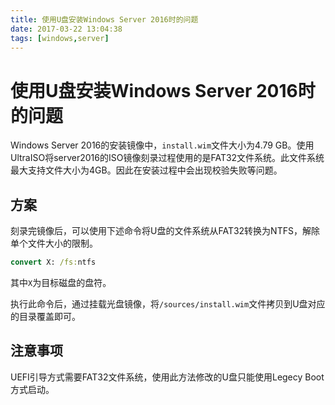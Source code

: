 ```yaml
---
title: 使用U盘安装Windows Server 2016时的问题
date: 2017-03-22 13:04:38
tags: [windows,server]
---
```

# 使用U盘安装Windows Server 2016时的问题

Windows Server 2016的安装镜像中，`install.wim`文件大小为4.79 GB。使用UltraISO将server2016的ISO镜像刻录过程使用的是FAT32文件系统。此文件系统最大支持文件大小为4GB。因此在安装过程中会出现校验失败等问题。

## 方案

刻录完镜像后，可以使用下述命令将U盘的文件系统从FAT32转换为NTFS，解除单个文件大小的限制。

``` cmd
convert X: /fs:ntfs
```

其中`X`为目标磁盘的盘符。

执行此命令后，通过挂载光盘镜像，将`/sources/install.wim`文件拷贝到U盘对应的目录覆盖即可。

## 注意事项

UEFI引导方式需要FAT32文件系统，使用此方法修改的U盘只能使用Legecy Boot方式启动。